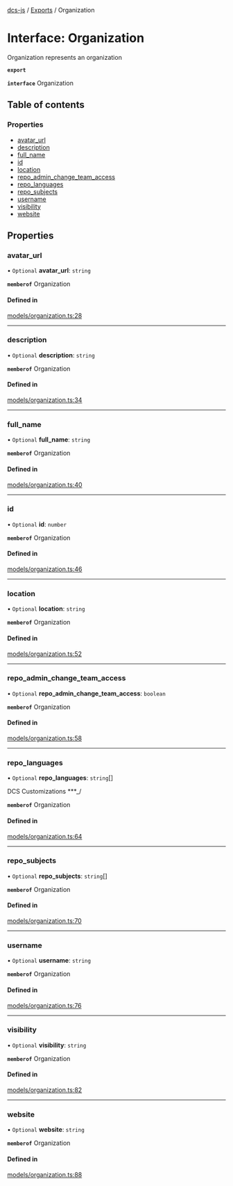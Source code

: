 [dcs-js](../README.md) / [Exports](../modules.md) / Organization

# Interface: Organization

Organization represents an organization

**`export`**

**`interface`** Organization

## Table of contents

### Properties

- [avatar\_url](Organization.md#avatar_url)
- [description](Organization.md#description)
- [full\_name](Organization.md#full_name)
- [id](Organization.md#id)
- [location](Organization.md#location)
- [repo\_admin\_change\_team\_access](Organization.md#repo_admin_change_team_access)
- [repo\_languages](Organization.md#repo_languages)
- [repo\_subjects](Organization.md#repo_subjects)
- [username](Organization.md#username)
- [visibility](Organization.md#visibility)
- [website](Organization.md#website)

## Properties

### <a id="avatar_url" name="avatar_url"></a> avatar\_url

• `Optional` **avatar\_url**: `string`

**`memberof`** Organization

#### Defined in

[models/organization.ts:28](https://github.com/unfoldingWord/dcs-js/blob/09d5a5e/models/organization.ts#L28)

___

### <a id="description" name="description"></a> description

• `Optional` **description**: `string`

**`memberof`** Organization

#### Defined in

[models/organization.ts:34](https://github.com/unfoldingWord/dcs-js/blob/09d5a5e/models/organization.ts#L34)

___

### <a id="full_name" name="full_name"></a> full\_name

• `Optional` **full\_name**: `string`

**`memberof`** Organization

#### Defined in

[models/organization.ts:40](https://github.com/unfoldingWord/dcs-js/blob/09d5a5e/models/organization.ts#L40)

___

### <a id="id" name="id"></a> id

• `Optional` **id**: `number`

**`memberof`** Organization

#### Defined in

[models/organization.ts:46](https://github.com/unfoldingWord/dcs-js/blob/09d5a5e/models/organization.ts#L46)

___

### <a id="location" name="location"></a> location

• `Optional` **location**: `string`

**`memberof`** Organization

#### Defined in

[models/organization.ts:52](https://github.com/unfoldingWord/dcs-js/blob/09d5a5e/models/organization.ts#L52)

___

### <a id="repo_admin_change_team_access" name="repo_admin_change_team_access"></a> repo\_admin\_change\_team\_access

• `Optional` **repo\_admin\_change\_team\_access**: `boolean`

**`memberof`** Organization

#### Defined in

[models/organization.ts:58](https://github.com/unfoldingWord/dcs-js/blob/09d5a5e/models/organization.ts#L58)

___

### <a id="repo_languages" name="repo_languages"></a> repo\_languages

• `Optional` **repo\_languages**: `string`[]

DCS Customizations ***_/

**`memberof`** Organization

#### Defined in

[models/organization.ts:64](https://github.com/unfoldingWord/dcs-js/blob/09d5a5e/models/organization.ts#L64)

___

### <a id="repo_subjects" name="repo_subjects"></a> repo\_subjects

• `Optional` **repo\_subjects**: `string`[]

**`memberof`** Organization

#### Defined in

[models/organization.ts:70](https://github.com/unfoldingWord/dcs-js/blob/09d5a5e/models/organization.ts#L70)

___

### <a id="username" name="username"></a> username

• `Optional` **username**: `string`

**`memberof`** Organization

#### Defined in

[models/organization.ts:76](https://github.com/unfoldingWord/dcs-js/blob/09d5a5e/models/organization.ts#L76)

___

### <a id="visibility" name="visibility"></a> visibility

• `Optional` **visibility**: `string`

**`memberof`** Organization

#### Defined in

[models/organization.ts:82](https://github.com/unfoldingWord/dcs-js/blob/09d5a5e/models/organization.ts#L82)

___

### <a id="website" name="website"></a> website

• `Optional` **website**: `string`

**`memberof`** Organization

#### Defined in

[models/organization.ts:88](https://github.com/unfoldingWord/dcs-js/blob/09d5a5e/models/organization.ts#L88)
